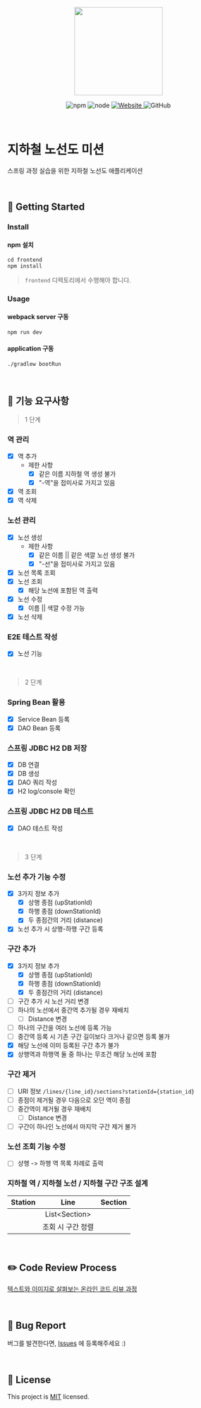 <p align="center">
    <img width="200px;" src="https://raw.githubusercontent.com/woowacourse/atdd-subway-admin-frontend/master/images/main_logo.png"/>
</p>
<p align="center">
  <img alt="npm" src="https://img.shields.io/badge/npm-%3E%3D%205.5.0-blue">
  <img alt="node" src="https://img.shields.io/badge/node-%3E%3D%209.3.0-blue">
  <a href="https://techcourse.woowahan.com/c/Dr6fhku7" alt="woowacuorse subway">
    <img alt="Website" src="https://img.shields.io/website?url=https%3A%2F%2Fedu.nextstep.camp%2Fc%2FR89PYi5H">
  </a>
  <img alt="GitHub" src="https://img.shields.io/github/license/woowacourse/atdd-subway-map">
</p>

<br>

# 지하철 노선도 미션
스프링 과정 실습을 위한 지하철 노선도 애플리케이션

<br>

## 🚀 Getting Started

### Install
#### npm 설치
```
cd frontend
npm install
```
> `frontend` 디렉토리에서 수행해야 합니다.

### Usage
#### webpack server 구동
```
npm run dev
```
#### application 구동
```
./gradlew bootRun
```
<br>

## 🚟 기능 요구사항 

> 1 단계 

### 역 관리
- [x] 역 추가
  - 제한 사항
    - [x] 같은 이름 지하철 역 생성 불가
    - [x] "-역"을 접미사로 가지고 있음
- [x] 역 조회
- [x] 역 삭제

### 노선 관리 
- [x] 노선 생성
  - 제한 사항
    - [x] 같은 이름 || 같은 색깔 노선 생성 불가
    - [x] "-선"을 접미사로 가지고 있음
- [x] 노선 목록 조회 
- [x] 노선 조회  
  - [x] 해당 노선에 포함된 역 출력 
- [x] 노선 수정
  - [x] 이름 || 색깔 수정 가능
- [x] 노선 삭제 

### E2E 테스트 작성
- [x] 노선 기능
<br>

> 2 단계

### Spring Bean 활용
- [x] Service Bean 등록
- [x] DAO Bean 등록 

### 스프링 JDBC H2 DB 저장
- [x] DB 연결
- [x] DB 생성
- [x] DAO 쿼리 작성 
- [x] H2 log/console 확인 

### 스프링 JDBC H2 DB 테스트
- [x] DAO 테스트 작성
<br>
  
> 3 단계

### 노선 추가 기능 수정 
- [x] 3가지 정보 추가
  - [x] 상행 종점 (upStationId)
  - [x] 하행 종점 (downStationId)
  - [x] 두 종점간의 거리 (distance)
- [x] 노선 추가 시 상행-하행 구간 등록 
  
### 구간 추가
- [x] 3가지 정보 추가
  - [x] 상행 종점 (upStationId)
  - [x] 하행 종점 (downStationId)
  - [x] 두 종점간의 거리 (distance)
- [ ] 구간 추가 시 노선 거리 변경
- [ ] 하나의 노선에서 중간역 추가될 경우 재배치 
    - [ ] Distance 변경 
- [ ] 하나의 구간을 여러 노선에 등록 가능
- [ ] 중간역 등록 시 기존 구간 길이보다 크거나 같으면 등록 불가 
- [x] 해당 노선에 이미 등록된 구간 추가 불가
- [x] 상행역과 하행역 둘 중 하나는 무조건 해당 노선에 포함
  
### 구간 제거 
- [ ] URI 정보 `/lines/{line_id}/sections?stationId={station_id}`
- [ ] 종점이 제거될 경우 다음으로 오던 역이 종점
- [ ] 중간역이 제거될 경우 재배치 
  - [ ] Distance 변경
- [ ] 구간이 하나인 노선에서 마지막 구간 제거 불가

### 노선 조회 기능 수정
- [ ] 상행 -> 하행 역 목록 차례로 출력

### 지하철 역 / 지하철 노선 / 지하철 구간 구조 설계
|Station |Line |Section   |
|:------:|:---:|:--------:|
|        |List\<Section>| |
|        |조회 시 구간 정렬|  |

<br>

## ✏️ Code Review Process
[텍스트와 이미지로 살펴보는 온라인 코드 리뷰 과정](https://github.com/next-step/nextstep-docs/tree/master/codereview)

<br>

## 🐞 Bug Report

버그를 발견한다면, [Issues](https://github.com/woowacourse/atdd-subway-map/issues) 에 등록해주세요 :)

<br>

## 📝 License

This project is [MIT](https://github.com/woowacourse/atdd-subway-map/blob/master/LICENSE) licensed.
